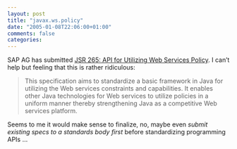 ```yaml
---
layout: post
title: "javax.ws.policy"
date: "2005-01-08T22:06:00+01:00"
comments: false
categories: 
---
```


<p>SAP AG has submitted <a href="http://jcp.org/en/jsr/detail?id=265">JSR 265: API for Utilizing Web Services Policy</a>. I can&#8217;t help but feeling that this is rather ridiculous:</p>

<blockquote>
<p>This specification aims to standardize a basic framework in Java for utilizing the Web services constraints and capabilities. It enables other Java technologies for Web services to utilize policies in a uniform manner thereby strengthening Java as a competitive Web services platform.</p>
</blockquote>

<p>Seems to me it would make sense to finalize, no, maybe even <em>submit existing specs to a standards body first</em> before standardizing programming APIs &#8230;</p>


